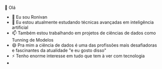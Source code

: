  👋 Olá
- 🔭 Eu sou Ronivan
- 🌱 Eu estou atualmente estudando técnicas avançadas em inteligência artificial
- 📫 Também estou trabalhando em projetos de ciências de dados como Tunning de Modelos
- 😄 Pra mim a ciência de dados é uma das profissões mais desafiadoras e fascinantes da atualidade "e eu gosto disso" 
- ⚡ Tenho enorme interesse em tudo que tem à ver com tecnologia
- 


